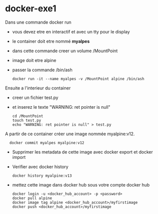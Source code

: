 # docker-exe1
Dans une commande docker run
* vous devez etre en interactif et avec un tty pour le display
* le container doit etre nommé **myalpes** 
* dans cette commande creer un volume /MountPoint
* image doit etre alpine
* passer la commande /bin/ash 

      docker run -it --name myalpes -v /MountPoint alpine /bin/ash
    
Ensuite a l'interieur du container  
* creer un fichier test.py
* et inserez le texte "WARNING: ret pointer is null"

      cd /MountPoint
      touch test.py
      echo "WARNING: ret pointer is null" > test.py      
      
A partir de ce container créer une image nommée  myalpine:v12.

      docker commit myalpes myalpine:v12

* Supprimer les metadata de cette image avec docker export et docker import 

    

* Verifier avec docker history 

      docker history myalpine:v13

* mettez cette image dans docker hub sous votre compte docker hub
      
      docker login -u <docker_hub_account> -p <password>
      docker pull alpine
      docker image tag alpine <docker_hub_account>/myfirstimage
      docker push <docker_hub_account>/myfirstimage
